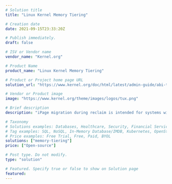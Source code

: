 ```yaml
---
# Solution title
title: "Linux Kernel Memory Tiering"

# Creation date
date: 2021-09-15T23:33:20Z

# Publish immediately.
draft: false

# ISV or Vendor name
vendor_name: "Kernel.org"

# Product Name
product_name: "Linux Kernel Memory Tiering"

# Product or Project home page URL
solution_url: "https://www.kernel.org/doc/html/latest/admin-guide/abi-testing.html#file-srv-docbuild-lib-git-linux-testing-sysfs-kernel-mm-numa"

# Vendor or Product image
image: "https://www.kernel.org/theme/images/logos/tux.png"

# Brief description
description: "iPage migration during reclaim is intended for systems with tiered memory configurations. These systems have multiple types of memory with varied performance characteristics instead of plain NUMA systems where the same kind of memory is found at varied distances."

# Taxonomy
# Solutions examples: Databases, Healthcare, Security, Financial Services, Cloud Service Provider, Developer Libraries, Developer Tools, Operating Systems, etc...
# Tag examples: SQL, NoSQL, In-Memory Database/IMDB, Kubernetes, OpenStack, OpenShift, etc.
# Price examples: Free Trial, Free, Paid, BYOL
solutions: ["memory-tiering"]
price: ["Open-source"]

# Post type. Do not modify.
type: "solution"

# Featured. Specify true or false to show on Solution page
featured: 
---
```


<!--- Do not write any content here. The front matter is the only required information. --->
